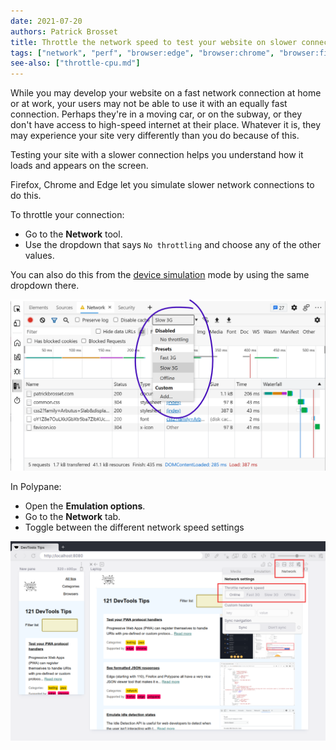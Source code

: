 ```yaml
---
date: 2021-07-20
authors: Patrick Brosset
title: Throttle the network speed to test your website on slower connections
tags: ["network", "perf", "browser:edge", "browser:chrome", "browser:firefox", "browser:polypane"]
see-also: ["throttle-cpu.md"]
---
```

While you may develop your website on a fast network connection at home or at work, your users may not be able to use it with an equally fast connection. Perhaps they're in a moving car, or on the subway, or they don't have access to high-speed internet at their place. Whatever it is, they may experience your site very differently than you do because of this.

Testing your site with a slower connection helps you understand how it loads and appears on the screen.

Firefox, Chrome and Edge let you simulate slower network connections to do this.

To throttle your connection:

* Go to the **Network** tool.
* Use the dropdown that says `No throttling` and choose any of the other values.

You can also do this from the [device simulation](/tips/en/simulate-devices) mode by using the same dropdown there.

![The Network panel in Edge showing the network throttling drop-down.](/assets/img/throttle-network-speed.png)

In Polypane:

* Open the **Emulation options**.
* Go to the **Network** tab.
* Toggle between the different network speed settings

![The Network option in Polypane.](/assets/img/throttle-network-speed-2.png)
